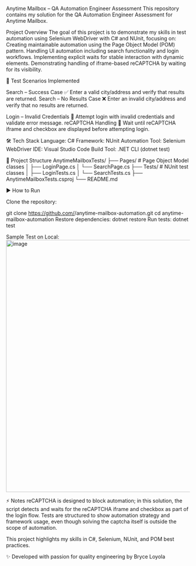 Anytime Mailbox – QA Automation Engineer Assessment
This repository contains my solution for the QA Automation Engineer Assessment for Anytime Mailbox.

Project Overview
The goal of this project is to demonstrate my skills in test automation using Selenium WebDriver with C# and NUnit, focusing on:
Creating maintainable automation using the Page Object Model (POM) pattern.
Handling UI automation including search functionality and login workflows.
Implementing explicit waits for stable interaction with dynamic elements.
Demonstrating handling of iframe-based reCAPTCHA by waiting for its visibility.

🧪 Test Scenarios Implemented

Search – Success Case ✅
Enter a valid city/address and verify that results are returned.
Search – No Results Case ❌
Enter an invalid city/address and verify that no results are returned.

Login – Invalid Credentials 🔐
Attempt login with invalid credentials and validate error message.
reCAPTCHA Handling 🔄
Wait until reCAPTCHA iframe and checkbox are displayed before attempting login.

🛠️ Tech Stack
Language: C#
Framework: NUnit
Automation Tool: Selenium WebDriver
IDE: Visual Studio Code
Build Tool: .NET CLI (dotnet test)

📂 Project Structure
AnytimeMailboxTests/
 ├── Pages/         # Page Object Model classes
 │    ├── LoginPage.cs
 │    └── SearchPage.cs
 ├── Tests/         # NUnit test classes
 │    ├── LoginTests.cs
 │    └── SearchTests.cs
 ├── AnytimeMailboxTests.csproj
 └── README.md

▶️ How to Run

Clone the repository:

git clone https://github.com/<your-username>/anytime-mailbox-automation.git
cd anytime-mailbox-automation
Restore dependencies:
dotnet restore
Run tests:
dotnet test

Sample Test on Local:
<img width="1608" height="690" alt="image" src="https://github.com/user-attachments/assets/a28534ff-ebca-4d1a-a5e7-764e63ce82bc" />


⚡ Notes
reCAPTCHA is designed to block automation; in this solution, the script detects and waits for the reCAPTCHA iframe and checkbox as part of the login flow.
Tests are structured to show automation strategy and framework usage, even though solving the captcha itself is outside the scope of automation.

This project highlights my skills in C#, Selenium, NUnit, and POM best practices.

✨ Developed with passion for quality engineering by Bryce Loyola
